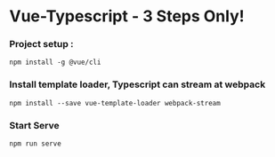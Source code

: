 # Vue-Typescript - 3 Steps Only!

### Project setup :
```
npm install -g @vue/cli
```

### Install template loader, Typescript can stream at webpack

```
npm install --save vue-template-loader webpack-stream
```

### Start Serve

```
npm run serve
```